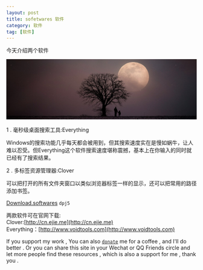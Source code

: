 ```yaml
---
layout: post
title: sofetwares 软件
category: 软件
tag: [软件]
---
```


今天介绍两个软件

<img src="/images/top-head-piature/2017-12-05-two-kinds.jpg" width="600" height="160">

1 . 毫秒级桌面搜索工具:Everything 

Windows的搜索功能几乎每天都会被用到，但其搜索速度实在是慢如蜗牛，让人难以忍受。但Everything这个软件搜索速度堪称震撼，基本上在你输入的同时就已经有了搜索结果。<br/>

2 . 多标签资源管理器:Clover 

可以把打开的所有文件夹窗口以类似浏览器标签一样的显示，还可以把常用的路径添加书签。<br/>

[Download.softwares](https://pan.baidu.com/s/1slnz8F7) `dpj5` <br/>

两款软件可在官网下载:<br/>Clover:[http://cn.ejie.me](http://cn.ejie.me)<br/>Everything：[http://www.voidtools.com](http://www.voidtools.com)

If you support my work , You can also <a href="https://camplus.github.io/donate.html" title="谢谢支持">`donate`</a> me for a coffee , and I'll do better . Or you can share this site in your Wechat or QQ Friends circle and let more people find these resources , which is also a support for me , thank you .


